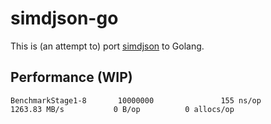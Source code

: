 # simdjson-go

This is (an attempt to) port [simdjson](https://github.com/lemire/simdjson) to Golang.

## Performance (WIP)

```
BenchmarkStage1-8       10000000               155 ns/op        1263.83 MB/s           0 B/op          0 allocs/op
```
